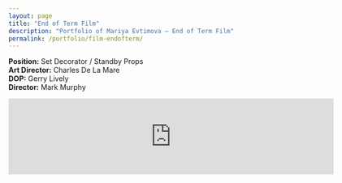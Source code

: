 ```yaml
---
layout: page
title: "End of Term Film"
description: "Portfolio of Mariya Evtimova — End of Term Film"
permalink: /portfolio/film-endofterm/
---
```

<p class="text-center">
<strong>Position:</strong> Set Decorator / Standby Props<br>
<strong>Art Director:</strong> Charles De La Mare<br>  
<strong>DOP:</strong> Gerry Lively<br>
<strong>Director:</strong> Mark Murphy
</p>  

<div class="VideoContainer">
<iframe class="VideoContainer-frame" width="640" src="https://www.youtube.com/embed/IQ8rxlE17FI" frameborder="0" allowfullscreen></iframe>
</div>